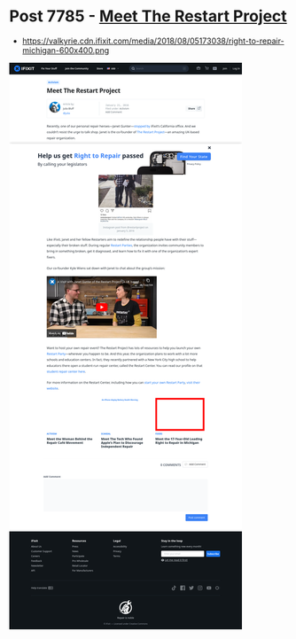 # Post 7785 - [Meet The Restart Project](https://www.ifixit.com/News/7785/meet-the-restart-project)

- https://valkyrie.cdn.ifixit.com/media/2018/08/05173038/right-to-repair-michigan-600x400.png

![screencap](screenshots/d36b4ac6-fd7d-46bd-8b27-cd287e2779d6.png)
